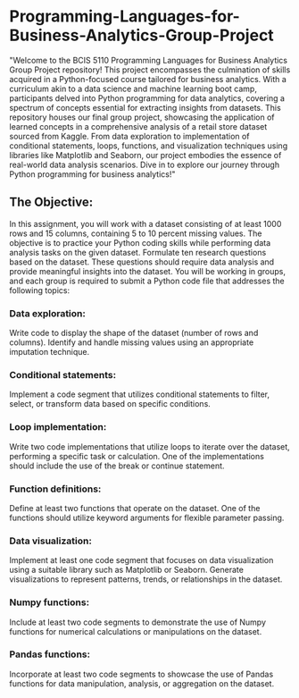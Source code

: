 # Programming-Languages-for-Business-Analytics-Group-Project

"Welcome to the BCIS 5110 Programming Languages for Business Analytics Group Project repository! This project encompasses the culmination of skills acquired in a Python-focused course tailored for business analytics. With a curriculum akin to a data science and machine learning boot camp, participants delved into Python programming for data analytics, covering a spectrum of concepts essential for extracting insights from datasets. This repository houses our final group project, showcasing the application of learned concepts in a comprehensive analysis of a retail store dataset sourced from Kaggle. From data exploration to implementation of conditional statements, loops, functions, and visualization techniques using libraries like Matplotlib and Seaborn, our project embodies the essence of real-world data analysis scenarios. Dive in to explore our journey through Python programming for business analytics!"

## The Objective: 
In this assignment, you will work with a dataset consisting of at least 1000 rows and 15 columns, containing 5 to 10 percent missing values. The objective is to practice your Python coding skills while performing data analysis tasks on the given dataset. Formulate ten research questions based on the dataset. These questions should require data analysis and provide meaningful insights into the dataset. You will be working in groups, and each group is required to submit a Python code file that addresses the following topics:

### Data exploration:
Write code to display the shape of the dataset (number of rows and columns).
Identify and handle missing values using an appropriate imputation technique.
### Conditional statements:
Implement a code segment that utilizes conditional statements to filter, select, or transform data based on specific conditions.
### Loop implementation:
Write two code implementations that utilize loops to iterate over the dataset, performing a specific task or calculation. One of the implementations should include the use of the break or continue statement.
### Function definitions:
Define at least two functions that operate on the dataset. One of the functions should utilize keyword arguments for flexible parameter passing.
### Data visualization:
Implement at least one code segment that focuses on data visualization using a suitable library such as Matplotlib or Seaborn. Generate visualizations to represent patterns, trends, or relationships in the dataset.
### Numpy functions:
Include at least two code segments to demonstrate the use of Numpy functions for numerical calculations or manipulations on the dataset.
### Pandas functions:
Incorporate at least two code segments to showcase the use of Pandas functions for data manipulation, analysis, or aggregation on the dataset.

